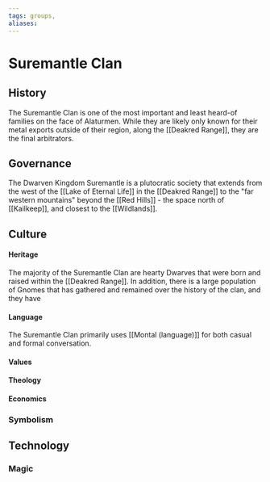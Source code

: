 ```yaml
---
tags: groups, 
aliases:
---
```


# Suremantle Clan
## History
The Suremantle Clan is one of the most important and least heard-of families on the face of Alaturmen. While they are likely only known for their metal exports outside of their region, along the [[Deakred Range]], they are the final arbitrators.



## Governance
The Dwarven Kingdom Suremantle is a plutocratic society that extends from the west of the [[Lake of Eternal Life]] in the [[Deakred Range]] to the "far western mountains" beyond the [[Red Hills]] - the space north of [[Kailkeep]], and closest to the [[Wildlands]].
## Culture
#### Heritage
The majority of the Suremantle Clan are hearty Dwarves that were born and raised within the [[Deakred Range]]. In addition, there is a large population of Gnomes that has gathered and remained over the history of the clan, and they have 

#### Language
The Suremantle Clan primarily uses [[Montal (language)]] for both casual and formal conversation.

#### Values
#### Theology
#### Economics
### Symbolism
## Technology
### Magic